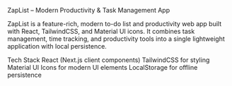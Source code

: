ZapList – Modern Productivity & Task Management App

ZapList is a feature-rich, modern to-do list and productivity web app built with React, TailwindCSS, and Material UI icons. It combines task management, time tracking, and productivity tools into a single lightweight application with local persistence.

Tech Stack
React (Next.js client components)
TailwindCSS for styling
Material UI Icons for modern UI elements
LocalStorage for offline persistence
